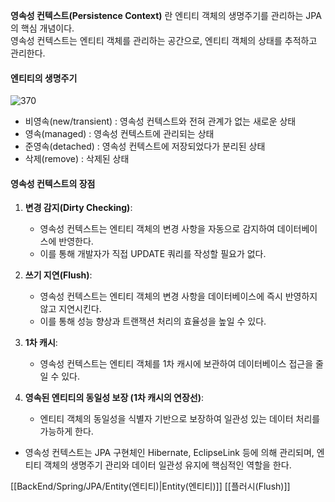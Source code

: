 **영속성 컨텍스트(Persistence Context)** 란 엔티티 객체의 생명주기를 관리하는 JPA의 핵심 개념이다.   
영속성 컨텍스트는 엔티티 객체를 관리하는 공간으로, 엔티티 객체의 상태를 추적하고 관리한다.


#### 엔티티의 생명주기

![370](https://i.imgur.com/AAxMrIo.png)

- 비영속(new/transient) : 영속성 컨텍스트와 전혀 관계가 없는 새로운 상태
- 영속(managed) : 영속성 컨텍스트에 관리되는 상태
- 준영속(detached) : 영속성 컨텍스트에 저장되었다가 분리된 상태
- 삭제(remove) : 삭제된 상태


#### 영속성 컨텍스트의 장점

1. **변경 감지(Dirty Checking)**:
    - 영속성 컨텍스트는 엔티티 객체의 변경 사항을 자동으로 감지하여 데이터베이스에 반영한다.
    - 이를 통해 개발자가 직접 UPDATE 쿼리를 작성할 필요가 없다.
    
2. **쓰기 지연(Flush)**:
    - 영속성 컨텍스트는 엔티티 객체의 변경 사항을 데이터베이스에 즉시 반영하지 않고 지연시킨다.
    - 이를 통해 성능 향상과 트랜잭션 처리의 효율성을 높일 수 있다.
	
3. **1차 캐시**:
    - 영속성 컨텍스트는 엔티티 객체를 1차 캐시에 보관하여 데이터베이스 접근을 줄일 수 있다.
    
4. **영속된 엔티티의 동일성 보장 (1차 캐시의 연장선)**:
	- 엔티티 객체의 동일성을 식별자 기반으로 보장하여 일관성 있는 데이터 처리를 가능하게 한다.


- 영속성 컨텍스트는 JPA 구현체인 Hibernate, EclipseLink 등에 의해 관리되며, 엔티티 객체의 생명주기 관리와 데이터 일관성 유지에 핵심적인 역할을 한다. 

[[BackEnd/Spring/JPA/Entity(엔티티)|Entity(엔티티)]]
[[플러시(Flush)]]